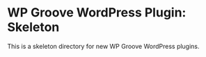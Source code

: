 # WP Groove WordPress Plugin: Skeleton

This is a skeleton directory for new WP Groove WordPress plugins.
